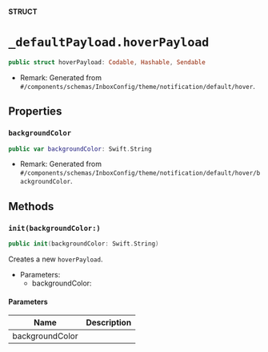 **STRUCT**

# `_defaultPayload.hoverPayload`

```swift
public struct hoverPayload: Codable, Hashable, Sendable
```

- Remark: Generated from `#/components/schemas/InboxConfig/theme/notification/default/hover`.

## Properties
### `backgroundColor`

```swift
public var backgroundColor: Swift.String
```

- Remark: Generated from `#/components/schemas/InboxConfig/theme/notification/default/hover/backgroundColor`.

## Methods
### `init(backgroundColor:)`

```swift
public init(backgroundColor: Swift.String)
```

Creates a new `hoverPayload`.

- Parameters:
  - backgroundColor:

#### Parameters

| Name | Description |
| ---- | ----------- |
| backgroundColor |  |